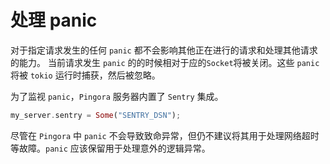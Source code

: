 # 处理 panic

对于指定请求发生的任何 `panic` 都不会影响其他正在进行的请求和处理其他请求的能力。
当前请求发生 `panic` 的的时候相对于应的`Socket`将被关闭。这些 `panic` 将被 `tokio` 运行时捕获，然后被忽略。

为了监视 `panic`，`Pingora` 服务器内置了 `Sentry` 集成。

```Rust
my_server.sentry = Some("SENTRY_DSN");
```

尽管在 `Pingora` 中 `panic` 不会导致致命异常，但仍不建议将其用于处理网络超时等故障。`panic` 应该保留用于处理意外的逻辑异常。
